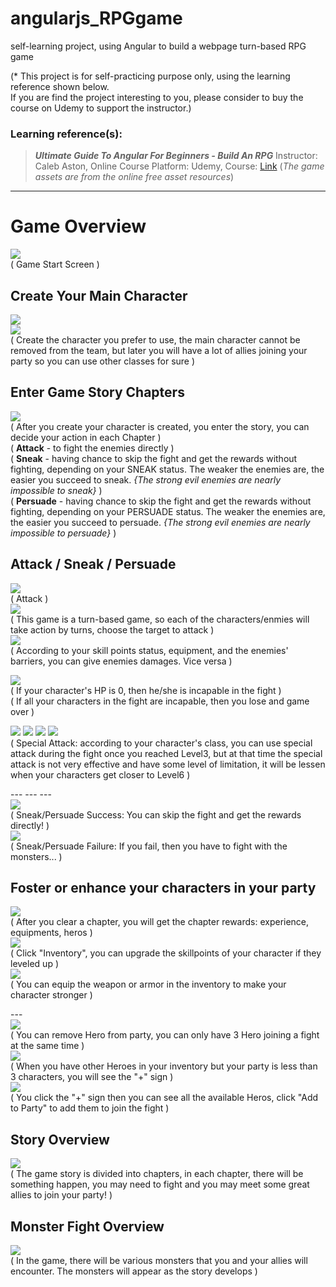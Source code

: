 # angularjs_RPGgame
self-learning project, using Angular to build a webpage turn-based RPG game  
  
(* This project is for self-practicing purpose only, using the learning reference shown below.   
If you are find the project interesting to you, please consider to buy the course on Udemy to support the instructor.)


### Learning reference(s):
> __*Ultimate Guide To Angular For Beginners - Build An RPG*__ Instructor:  Caleb Aston, Online Course Platform: Udemy, Course:
 [Link](https://www.udemy.com/ultimate-guide-to-building-an-rpg-in-angular/ "Ultimate Guide To Angular For Beginners - Build An RPG")
(*The game assets are from the online free asset resources*)
---


# Game Overview
  
![](https://i.imgur.com/vWNfPz0.jpg)  
( Game Start Screen )  

## Create Your Main Character
  
![](https://i.imgur.com/1F2WjNq.jpg)  
![](https://i.imgur.com/gQtD1kC.jpg)  
( Create the character you prefer to use, the main character cannot be removed from the team, but later you will have a lot of allies joining your party so you can use other classes for sure )  

## Enter Game Story Chapters
  
![](https://i.imgur.com/OZWaGed.jpg)  
( After you create your character is created, you enter the story, you can decide your action in each Chapter )  
( __Attack__ - to fight the enemies directly )  
( __Sneak__ - having chance to skip the fight and get the rewards without fighting, depending on your SNEAK status. The weaker the enemies are, the easier you succeed to sneak. *{The strong evil enemies are nearly impossible to sneak}* )  
( __Persuade__ - having chance to skip the fight and get the rewards without fighting, depending on your PERSUADE status. The weaker the enemies are, the easier you succeed to persuade. *{The strong evil enemies are nearly impossible to persuade}* )  

## Attack / Sneak / Persuade
  
![](https://i.imgur.com/SI8FGmr.jpg)  
( Attack )  
![](https://i.imgur.com/H4VFBhs.jpg)  
( This game is a turn-based game, so each of the characters/enmies will take action by turns, choose the target to attack )  
![](https://i.imgur.com/80tRzkl.jpg)  
( According to your skill points status, equipment, and the enemies' barriers, you can give enemies damages. Vice versa )  

![](https://i.imgur.com/tscLJFs.jpg)  
( If your character's HP is 0, then he/she is incapable in the fight )  
( If all your characters in the fight are incapable, then you lose and game over )  

![](https://i.imgur.com/erQngAA.jpg)
![](https://i.imgur.com/hGhV6xB.jpg)
![](https://i.imgur.com/fVmAyE4.jpg)
![](https://i.imgur.com/PTzIFsT.jpg)  
( Special Attack: according to your character's class, you can use special attack during the fight once you reached Level3, but at that time the special attack is not very effective and have some level of limitation, it will be lessen when your characters get closer to Level6 )  

\--- --- ---  
![](https://i.imgur.com/DtbXimO.jpg)  
( Sneak/Persuade Success: You can skip the fight and get the rewards directly! )  
![](https://i.imgur.com/21YPAah.jpg)  
( Sneak/Persuade Failure: If you fail, then you have to fight with the monsters... )  

## Foster or enhance your characters in your party
  
![](https://i.imgur.com/hFZV4oK.jpg)  
( After you clear a chapter, you will get the chapter rewards: experience, equipments, heros )  
![](https://i.imgur.com/5jZJPWb.jpg)  
( Click "Inventory", you can upgrade the skillpoints of your character if they leveled up )  
![](https://i.imgur.com/S6NwwFU.jpg)  
( You can equip the weapon or armor in the inventory to make your character stronger )  

\---  
![](https://i.imgur.com/sUOo49C.jpg)  
( You can remove Hero from party, you can only have 3 Hero joining a fight at the same time )  
![](https://i.imgur.com/owIj1Vu.jpg)  
( When you have other Heroes in your inventory but your party is less than 3 characters, you will see the "+" sign )  
![](https://i.imgur.com/U4mXNYo.jpg)  
( You click the "+" sign then you can see all the available Heros, click "Add to Party" to add them to join the fight )  

## Story Overview
  
![](https://i.imgur.com/51kufrO.jpg)  
( The game story is divided into chapters, in each chapter, there will be something happen, you may need to fight and you may meet some great allies to join your party! )  

## Monster Fight Overview
  
![](https://i.imgur.com/yTiuL1w.jpg)  
( In the game, there will be various monsters that you and your allies will encounter. The monsters will appear as the story develops )  
